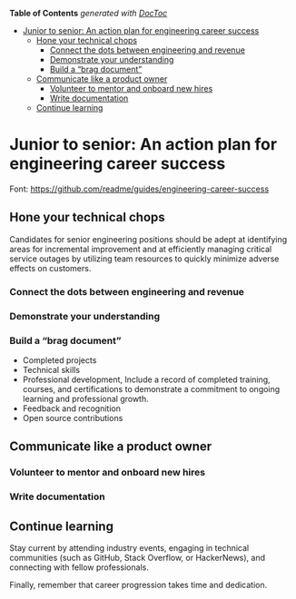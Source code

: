 <!-- START doctoc generated TOC please keep comment here to allow auto update -->
<!-- DON'T EDIT THIS SECTION, INSTEAD RE-RUN doctoc TO UPDATE -->
**Table of Contents**  *generated with [DocToc](https://github.com/thlorenz/doctoc)*

- [Junior to senior: An action plan for engineering career success](#junior-to-senior-an-action-plan-for-engineering-career-success)
  - [Hone your technical chops](#hone-your-technical-chops)
    - [Connect the dots between engineering and revenue](#connect-the-dots-between-engineering-and-revenue)
    - [Demonstrate your understanding](#demonstrate-your-understanding)
    - [Build a “brag document”](#build-a-brag-document)
  - [Communicate like a product owner](#communicate-like-a-product-owner)
    - [Volunteer to mentor and onboard new hires](#volunteer-to-mentor-and-onboard-new-hires)
    - [Write documentation](#write-documentation)
  - [Continue learning](#continue-learning)

<!-- END doctoc generated TOC please keep comment here to allow auto update -->

# Junior to senior: An action plan for engineering career success

Font: <https://github.com/readme/guides/engineering-career-success>

## Hone your technical chops

Candidates for senior engineering positions should be adept at identifying areas for incremental improvement and at efficiently managing critical service outages by utilizing team resources to quickly minimize adverse effects on customers.

### Connect the dots between engineering and revenue

### Demonstrate your understanding

### Build a “brag document”

- Completed projects
- Technical skills
- Professional development, Include a record of completed training, courses, and certifications to demonstrate a commitment to ongoing learning and professional growth.
- Feedback and recognition
- Open source contributions

## Communicate like a product owner

### Volunteer to mentor and onboard new hires

### Write documentation

## Continue learning

Stay current by attending industry events, engaging in technical communities (such as GitHub, Stack Overflow, or HackerNews), and connecting with fellow professionals.

Finally, remember that career progression takes time and dedication.

